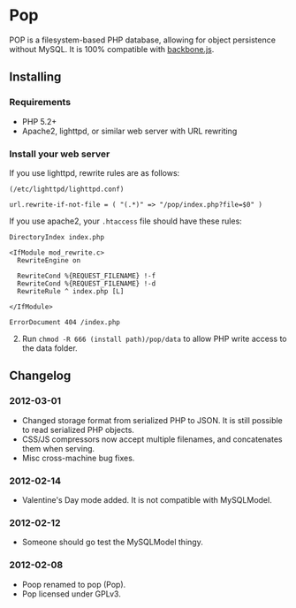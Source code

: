 # Pop

POP is a filesystem-based PHP database, allowing for object persistence without MySQL. 
It is 100% compatible with [backbone.js](http://documentcloud.github.com/backbone/).

## Installing

### Requirements
* PHP 5.2+
* Apache2, lighttpd, or similar web server with URL rewriting

### Install your web server
If you use lighttpd, rewrite rules are as follows:

```
(/etc/lighttpd/lighttpd.conf)

url.rewrite-if-not-file = ( "(.*)" => "/pop/index.php?file=$0" )

```

If you use apache2, your ```.htaccess``` file should have these rules:

```
DirectoryIndex index.php

<IfModule mod_rewrite.c>
  RewriteEngine on

  RewriteCond %{REQUEST_FILENAME} !-f
  RewriteCond %{REQUEST_FILENAME} !-d
  RewriteRule ^ index.php [L]

</IfModule>

ErrorDocument 404 /index.php
```

2. Run ```chmod -R 666 (install path)/pop/data``` to allow PHP write access to the data folder.

## Changelog

### 2012-03-01
* Changed storage format from serialized PHP to JSON. It is still possible to read serialized PHP objects.
* CSS/JS compressors now accept multiple filenames, and concatenates them when serving.
* Misc cross-machine bug fixes.

### 2012-02-14
* Valentine's Day mode added. It is not compatible with MySQLModel.

### 2012-02-12
* Someone should go test the MySQLModel thingy.

### 2012-02-08
* Poop renamed to pop (Pop).
* Pop licensed under GPLv3.
